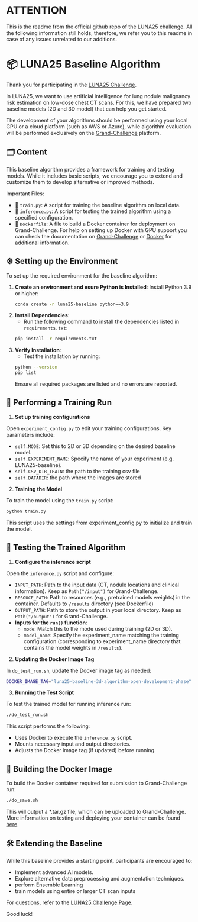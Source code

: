 # ATTENTION
This is the readme from the official github repo of the LUNA25 challenge. 
All the following information still holds, therefore, we refer you to this readme in case of any issues unrelated to our additions.

# 📦 LUNA25 Baseline Algorithm
Thank you for participating in the [LUNA25 Challenge](https://luna25.grand-challenge.org/).

In LUNA25, we want to use artificial intelligence for lung nodule malignancy risk estimation on low-dose chest CT scans. For this, we have prepared two baseline models (2D and 3D model) that can help you get started. 

The development of your algorithms should be performed using your local GPU or a cloud platform (such as AWS or Azure), while algorithm evaluation will be performed exclusively on the [Grand-Challenge](https://grand-challenge.org/) platform.

## 🗂️ Content
This baseline algorithm provides a framework for training and testing models. While it includes basic scripts, we encourage you to extend and customize them to develop alternative or improved methods.

Important Files:
- 🦾 `train.py`: A script for training the baseline algorithm on local data.
- 🦿 `inference.py`: A script for testing the trained algorithm using a specified configuration.
- 🧮 `Dockerfile`: A file to build a Docker container for deployment on Grand-Challenge. For help on setting up Docker with GPU support you can check the documentation on [Grand-Challenge](https://grand-challenge.org/documentation/setting-up-wsl-with-gpu-support-for-windows-11/) or [Docker](https://docs.docker.com/engine/install/ubuntu/) for additional information.

## ⚙️ Setting up the Environment
To set up the required environment for the baseline algorithm:
1. **Create an environment and esure Python is Installed**: Install Python 3.9 or higher:
    ```bash
    conda create -n luna25-baseline python==3.9
    ```
2. **Install Dependencies**:
    - Run the following command to install the dependencies listed in `requirements.txt`:
    ```bash
    pip install -r requirements.txt
    ```
3. **Verify Installation**:
    - Test the installation by running:
    ```bash
    python --version
    pip list
    ```
    Ensure all required packages are listed and no errors are reported.

## 🚀 Performing a Training Run
1. **Set up training configurations**

Open `experiment_config.py` to edit your training configurations. Key parameters include:

- `self.MODE`: Set this to 2D or 3D depending on the desired baseline model.
- `self.EXPERIMENT_NAME`: Specify the name of your experiment (e.g. LUNA25-baseline).
- `self.CSV_DIR_TRAIN`: the path to the training csv file
- `self.DATADIR`: the path where the images are stored


2. **Training the Model**

To train the model using the `train.py` script:
```bash
python train.py
```
This script uses the settings from experiment_config.py to initialize and train the model.

## 🧪 Testing the Trained Algorithm
1. **Configure the inference script**

Open the `inference.py` script and configure:
- `INPUT_PATH`: Path to the input data (CT, nodule locations and clinical information). Keep as `Path("/input")` for Grand-Challenge.
- `RESOUCE_PATH`: Path to resources (e.g., pretrained models weights) in the container. Defaults to `/results` directory (see Dockerfile)
- `OUTPUT_PATH`: Path to store the output in your local directory. Keep as `Path("/output")` for Grand-Challenge.
- **Inputs for the `run()` function**:
    - `mode`: Match this to the mode used during training (2D or 3D).
    - `model_name`: Specify the experiment_name matching the training configuration (corresponding to experiment_name directory that contains the model weights in `/results`).

2. **Updating the Docker Image Tag**

In `do_test_run.sh`, update the Docker image tag as needed:
```bash
DOCKER_IMAGE_TAG="luna25-baseline-3d-algorithm-open-development-phase"
```


3. **Running the Test Script**

To test the trained model for running inference run: 
```bash
./do_test_run.sh
``` 

This script performs the following:
- Uses Docker to execute the `inference.py` script.
- Mounts necessary input and output directories.
- Adjusts the Docker image tag (if updated) before running.

## 🐳 Building the Docker Image
To build the Docker container required for submission to Grand-Challenge run:
```bash
./do_save.sh
```
This will output a *.tar.gz file, which can be uploaded to Grand-Challenge.
More information on testing and deploying your container can be found [here](https://grand-challenge.org/documentation/test-and-deploy-your-container/).

## 🛠️ Extending the Baseline
While this baseline provides a starting point, participants are encouraged to:

- Implement advanced AI models.
- Explore alternative data preprocessing and augmentation techniques.
- perform Ensemble Learning
- train models using entire or larger CT scan inputs

For questions, refer to the [LUNA25 Challenge Page](https://luna25.grand-challenge.org/).

Good luck!
